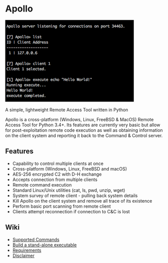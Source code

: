 # Apollo

![Alt text](/screenshot.png)

A simple, lightweight Remote Access Tool written in Python

Apollo is a cross-platform (Windows, Linux, FreeBSD & MacOS) Remote Access Tool for Python 3.4+. Its features are currently very basic but allow for post-exploitation remote code execution as well as obtaining information on the client system and reporting it back to the Command & Control server.

## Features
 * Capability to control multiple clients at once
 * Cross-platform (Windows, Linux, FreeBSD and macOS)
 * AES-256 encrypted C2 with D-H exchange
 * Accepts connection from multiple clients
 * Remote command execution
 * Standard Linux/Unix utilities (cat, ls, pwd, unzip, wget)
 * System survey of remote client - pulling back system details
 * Kill Apollo on the client system and remove all trace of its existence
 * Perform basic port scanning from remote client
 * Clients attempt reconnection if connection to C&C is lost

## Wiki
* [Supported Commands](https://github.com/apacketofsweets/Apollo/wiki/Commands)
* [Build a stand-alone executable](https://github.com/apacketofsweets/Apollo/wiki/Build-a-stand-alone-executable)
* [Requirements](https://github.com/apacketofsweets/Apollo/wiki/Requirements)
* [Disclaimer](https://github.com/apacketofsweets/Apollo/wiki/Disclaimer)
